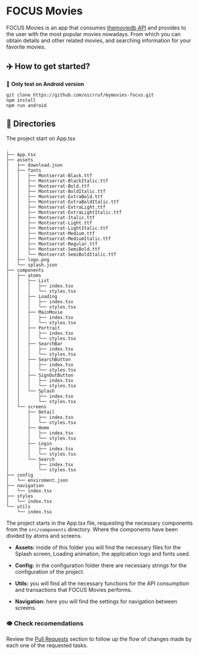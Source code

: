 # FOCUS Movies

FOCUS Movies is an app that consumes [themoviedb API](https://developers.themoviedb.org/) and provides to the user with the most popular movies nowadays. From which you can obtain details and other related movies, and searching information for your favorite movies.


## ✈️ How to get started?

📝 **Only test on Android version**

```
git clone https://github.com/oicrruf/mymovies-focus.git
npm install
npm run android
```

## 🌳 Directories

The project start on App.tsx

```
.
├── App.tsx
├── assets
│   ├── download.json
│   ├── fonts
│   │   ├── Montserrat-Black.ttf
│   │   ├── Montserrat-BlackItalic.ttf
│   │   ├── Montserrat-Bold.ttf
│   │   ├── Montserrat-BoldItalic.ttf
│   │   ├── Montserrat-ExtraBold.ttf
│   │   ├── Montserrat-ExtraBoldItalic.ttf
│   │   ├── Montserrat-ExtraLight.ttf
│   │   ├── Montserrat-ExtraLightItalic.ttf
│   │   ├── Montserrat-Italic.ttf
│   │   ├── Montserrat-Light.ttf
│   │   ├── Montserrat-LightItalic.ttf
│   │   ├── Montserrat-Medium.ttf
│   │   ├── Montserrat-MediumItalic.ttf
│   │   ├── Montserrat-Regular.ttf
│   │   ├── Montserrat-SemiBold.ttf
│   │   └── Montserrat-SemiBoldItalic.ttf
│   ├── logo.png
│   └── splash.json
├── components
│   ├── atoms
│   │   ├── List
│   │   │   ├── index.tsx
│   │   │   └── styles.tsx
│   │   ├── Loading
│   │   │   ├── index.tsx
│   │   │   └── styles.tsx
│   │   ├── MainMovie
│   │   │   ├── index.tsx
│   │   │   └── styles.tsx
│   │   ├── Portrait
│   │   │   ├── index.tsx
│   │   │   └── styles.tsx
│   │   ├── SearchBar
│   │   │   ├── index.tsx
│   │   │   └── styles.tsx
│   │   ├── SearchButton
│   │   │   ├── index.tsx
│   │   │   └── styles.tsx
│   │   ├── SignOutButton
│   │   │   ├── index.tsx
│   │   │   └── styles.tsx
│   │   └── Splash
│   │       ├── index.tsx
│   │       └── styles.tsx
│   └── screens
│       ├── Detail
│       │   ├── index.tsx
│       │   └── styles.tsx
│       ├── Home
│       │   ├── index.tsx
│       │   └── styles.tsx
│       ├── Login
│       │   ├── index.tsx
│       │   └── styles.tsx
│       └── Search
│           ├── index.tsx
│           └── styles.tsx
├── config
│   └── enviroment.json
├── navigation
│   └── index.tsx
├── styles
│   └── index.tsx
└── utils
    └── index.tsx
```

The project starts in the App.tsx file, requesting the necessary components from the `src/components` directory. Where the components have been divided by atoms and screens.

- **Assets:** inside of this folder you will find the necessary files for the Splash screen, Loading animation, the application logo and fonts used.

- **Config:** in the configuration folder there are necessary strings for the configuration of the project.

- **Utils:** you will find all the necessary functions for the API consumption and transactions that FOCUS Movies performs.

- **Navigation:** here you will find the settings for navigation between screens.


### 👁️ Check recomendations

Review the [Pull Requests](https://github.com/oicrruf/mymovies-focus/pulls?q=is%3Apr+is%3Aclosed) section to follow up the flow of changes made by each one of the requested tasks.
